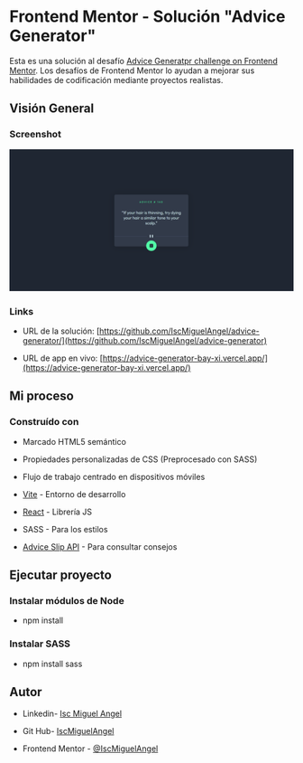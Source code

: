 # Frontend Mentor - Solución "Advice Generator"


Esta es una solución al desafío [Advice Generatpr challenge on Frontend Mentor](https://www.frontendmentor.io/challenges/advice-generator-app-QdUG-13db). Los desafíos de Frontend Mentor lo ayudan a mejorar sus habilidades de codificación mediante proyectos realistas.

  

## Visión General

### Screenshot

![](./screenshot.png)

  

### Links

- URL de la solución: [https://github.com/IscMiguelAngel/advice-generator/](https://github.com/IscMiguelAngel/advice-generator)

- URL de app en vivo: [https://advice-generator-bay-xi.vercel.app/](https://advice-generator-bay-xi.vercel.app/)

  

## Mi proceso

### Construído con


- Marcado HTML5 semántico

- Propiedades personalizadas de CSS (Preprocesado con SASS)

- Flujo de trabajo centrado en dispositivos móviles

- [Vite](https://vitejs.dev/) - Entorno de desarrollo
- [React](https://reactjs.org/) - Librería JS
- SASS - Para los estilos
- [Advice Slip API](https://api.adviceslip.com/) - Para consultar consejos

  
## Ejecutar proyecto
  ### Instalar módulos de Node
  - npm install
  ### Instalar SASS
  - npm install sass


## Autor

  

- Linkedin- [Isc Miguel Angel](https://www.linkedin.com/in/isc-miguel-angel)

- Git Hub- [IscMiguelAngel](https://github.com/IscMiguelAngel)

- Frontend Mentor - [@IscMiguelAngel](https://www.frontendmentor.io/profile/IscMiguelAngel)
